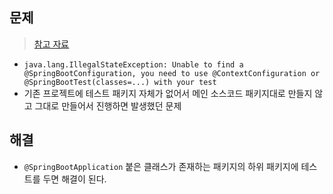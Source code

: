 ## 문제
> [참고 자료](https://jjunii486.tistory.com/172)
- `java.lang.IllegalStateException: Unable to find a @SpringBootConfiguration, you need to use @ContextConfiguration or @SpringBootTest(classes=...) with your test`
- 기존 프로젝트에 테스트 패키지 자체가 없어서 메인 소스코드 패키지대로 만들지 않고 그대로 만들어서 진행하면 발생했던 문제

## 해결
- `@SpringBootApplication` 붙은 클래스가 존재하는 패키지의 하위 패키지에 테스트를 두면 해결이 된다.
